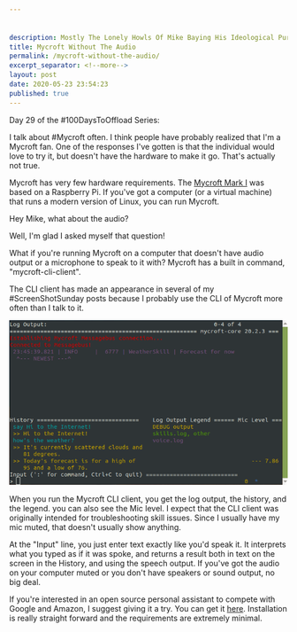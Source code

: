 ```yaml
---


description: Mostly The Lonely Howls Of Mike Baying His Ideological Purity At The Moon
title: Mycroft Without The Audio
permalink: /mycroft-without-the-audio/
excerpt_separator: <!--more-->
layout: post
date: 2020-05-23 23:54:23
published: true
---
```


Day 29 of the #100DaysToOffload Series:

I talk about #Mycroft often. I think people have probably realized that I'm a Mycroft fan. One of the responses I've gotten is that the individual would love to try it, but doesn't have the hardware to make it go. That's actually not true.

<!--more-->

Mycroft has very few hardware requirements. The [Mycroft Mark I](https://mycroft.ai/mark1/) was based on a Raspberry Pi. If you've got a computer (or a virtual machine) that runs a modern version of Linux, you can run Mycroft.

Hey Mike, what about the audio?

Well, I'm glad I asked myself that question!

What if you're running Mycroft on a computer that doesn't have audio output or a microphone to speak to it with? Mycroft has a built in command, "mycroft-cli-client".

The CLI client has made an appearance in several of my #ScreenShotSunday posts because I probably use the CLI of Mycroft more often than I talk to it.

![](/assets/images/r6MaBat.png)

When you run the Mycroft CLI client, you get the log output, the history, and the legend. you can also see the Mic level. I expect that the CLI client was originally intended for troubleshooting skill issues. Since I usually have my mic muted, that doesn't usually show anything.

At the "Input" line, you just enter text exactly like you'd speak it. It interprets what you typed as if it was spoke, and returns a result both in text on the screen in the History, and using the speech output. If you've got the audio on your computer muted or you don't have speakers or sound output, no big deal. 

If you're interested in an open source personal assistant to compete with Google and Amazon, I suggest giving it a try. You can get it [here](https://mycroft.ai/get-started). Installation is really straight forward and the requirements are extremely minimal. 

